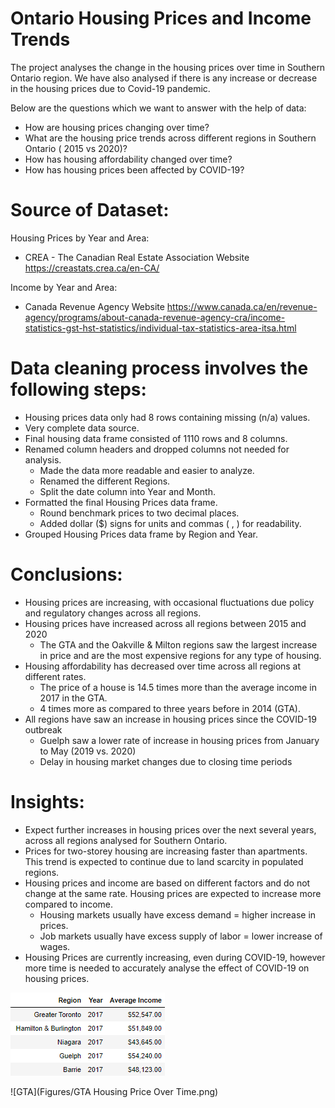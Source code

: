 # Ontario Housing Prices and Income Trends

The project analyses the change in the housing prices over time in Southern Ontario region. We have also analysed if there is any increase or decrease in the housing prices due to Covid-19 pandemic.

Below are the questions which we want to answer with the help of data:

* How are housing prices changing over time? 
* What are the housing price trends across different regions in Southern Ontario ( 2015 vs 2020)?
* How has housing affordability changed over time?
* How has housing prices been affected by COVID-19?


# Source of Dataset:

Housing Prices by Year and Area:
 * CREA - The Canadian Real Estate Association Website
   https://creastats.crea.ca/en-CA/

Income by Year and Area:
 * Canada Revenue Agency Website
   https://www.canada.ca/en/revenue-agency/programs/about-canada-revenue-agency-cra/income-statistics-gst-hst-statistics/individual-tax-statistics-area-itsa.html


# Data cleaning process involves the following steps:

* Housing prices data only had 8 rows containing missing (n/a) values.
* Very complete data source.
* Final housing data frame consisted of 1110 rows and 8 columns.
* Renamed column headers and dropped columns not needed for analysis.
  * Made the data more readable and easier to analyze.
  * Renamed the different Regions.
  * Split the date column into Year and Month.
* Formatted the final Housing Prices data frame.
  * Round benchmark prices to two decimal places.
  * Added dollar ($) signs for units and commas ( , ) for readability.
* Grouped Housing Prices data frame by Region and Year.


# Conclusions:

* Housing prices are increasing, with occasional fluctuations due policy and regulatory changes across all regions.
* Housing prices have increased across all regions between 2015 and 2020
  * The GTA and the Oakville & Milton regions saw the largest increase in price and are the most expensive regions for any type of housing.
* Housing affordability has decreased over time across all regions at different rates.
  * The price of a house is 14.5 times more than the average income in 2017 in the GTA.
  * 4 times more as compared to three years before in 2014 (GTA).
* All regions have saw an increase in housing prices since the COVID-19 outbreak
  * Guelph saw a lower rate of increase in housing prices from January to May (2019 vs. 2020)
  * Delay in housing market changes due to closing time periods



# Insights:

* Expect further increases in housing prices over  the next several years, across all regions analysed for Southern Ontario.
* Prices for two-storey housing are increasing faster than apartments. This trend is expected to continue due to land scarcity in populated regions.
* Housing prices and income are based on different factors and do not change at the same rate. Housing prices are expected to increase more compared to income.
  * Housing markets usually have excess demand = higher increase in prices.
  * Job markets usually have excess supply of labor = lower increase of wages.
* Housing Prices are currently increasing, even during COVID-19, however more time is needed to accurately analyse the effect of COVID-19 on housing prices.

![GTA](Figures/analysis_1.png)

![GTA](Figures/GTA Housing Price Over Time.png)

